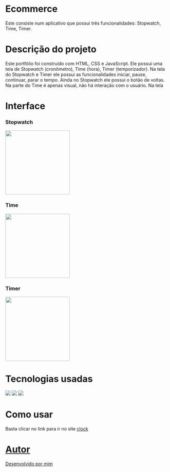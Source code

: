 # Ecommerce

Este consiste num aplicativo que possui três funcionalidades: Stopwatch, Time, Timer. 

# Descrição do projeto

Este portfólio foi construído com HTML, CSS e JavaScript. Ele possui uma tela de Stopwatch (cronômetro), Time (hora), Timer (temporizador).
Na tela do Stopwatch e Timer ele possui as funcionalidades iniciar, pause, continuar, parar o tempo. Ainda no Stopwatch ele possui o botão de voltas. 
Na parte do Time é apenas visual, não há interação com o usuário. Na tela

# Interface

### Stopwatch

<img src="https://user-images.githubusercontent.com/104272370/208798269-595a9f3a-7bc2-4534-ab5a-f7d371ec89c0.png" width="200"/>

### Time

<img src="https://user-images.githubusercontent.com/104272370/208798316-94da8e9c-e3b7-4b5c-bba3-f062776688c2.png" width="200"/>

### Timer

<img src="https://user-images.githubusercontent.com/104272370/208798334-db4804c0-b8fe-41b5-a92d-1e3a118638c1.png" width="200"/>




# Tecnologias usadas

<div style="display: inline_block">
<img src="https://img.shields.io/badge/HTML5-E34F26?style=for-the-badge&logo=html5&logoColor=white" />
<img src="https://img.shields.io/badge/CSS3-1572B6?style=for-the-badge&logo=css3&logoColor=white" />
<img src="https://img.shields.io/badge/JavaScript-F7DF1E?style=for-the-badge&logo=javascript&logoColor=black" />
</div>

# Como usar

Basta clicar no link para ir no site
<a href="https://martinsroberto.github.io/clock/">clock</link>

# Autor

Desenvolvido por mim
